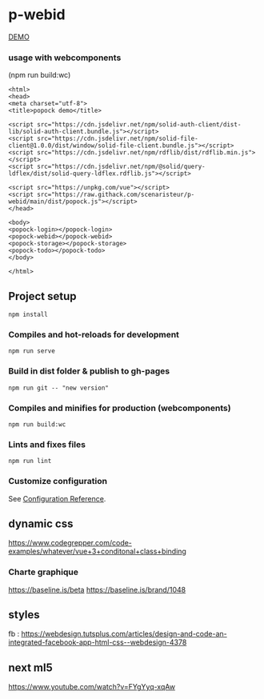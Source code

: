 # p-webid

[DEMO](https://scenaristeur.github.io/p-webid/)

### usage with webcomponents
(npm run build:wc)
```
<html>
<head>
<meta charset="utf-8">
<title>popock demo</title>

<script src="https://cdn.jsdelivr.net/npm/solid-auth-client/dist-lib/solid-auth-client.bundle.js"></script>
<script src="https://cdn.jsdelivr.net/npm/solid-file-client@1.0.0/dist/window/solid-file-client.bundle.js"></script>
<script src="https://cdn.jsdelivr.net/npm/rdflib/dist/rdflib.min.js"></script>
<script src="https://cdn.jsdelivr.net/npm/@solid/query-ldflex/dist/solid-query-ldflex.rdflib.js"></script>

<script src="https://unpkg.com/vue"></script>
<script src="https://raw.githack.com/scenaristeur/p-webid/main/dist/popock.js"></script>
</head>

<body>
<popock-login></popock-login>
<popock-webid></popock-webid>
<popock-storage></popock-storage>
<popock-todo></popock-todo>
</body>

</html>
```

## Project setup
```
npm install
```

### Compiles and hot-reloads for development
```
npm run serve
```

### Build in dist folder & publish to gh-pages
```
npm run git -- "new version"
```

### Compiles and minifies for production (webcomponents)
```
npm run build:wc
```

### Lints and fixes files
```
npm run lint
```

### Customize configuration
See [Configuration Reference](https://cli.vuejs.org/config/).

## dynamic css
https://www.codegrepper.com/code-examples/whatever/vue+3+conditonal+class+binding


### Charte graphique
https://baseline.is/beta
https://baseline.is/brand/1048

## styles
fb : https://webdesign.tutsplus.com/articles/design-and-code-an-integrated-facebook-app-html-css--webdesign-4378


## next ml5
https://www.youtube.com/watch?v=FYgYyq-xqAw
